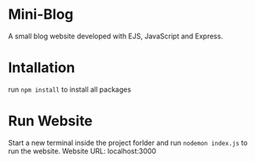 # Mini-Blog
A small blog website developed with EJS, JavaScript and Express.

# Intallation
run ```npm install``` to install all packages

# Run Website
Start a new terminal inside the project forlder and run ```nodemon index.js``` to run the website. Website URL: localhost:3000
